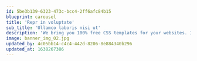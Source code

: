```yaml
---
id: 5be3b139-6323-473c-bcc4-2ff6afc84b15
blueprint: carousel
title: 'Repr in voluptate'
sub_title: 'Ullamco laboris nisi ut'
description: 'We bring you 100% free CSS templates for your websites. If you wish to support TemplateMo, please make a small contribution via PayPal or tell your friends about our website. Thank you.'
image: banner_img_02.jpg
updated_by: 4c05bb14-c4c4-442d-8206-8e884340b296
updated_at: 1638267386
---
```

